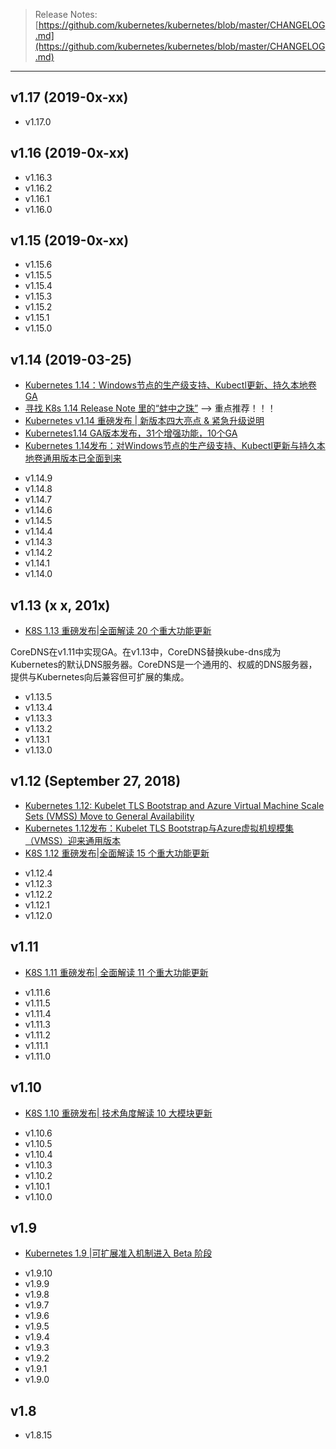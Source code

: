 > Release Notes: [https://github.com/kubernetes/kubernetes/blob/master/CHANGELOG.md](https://github.com/kubernetes/kubernetes/blob/master/CHANGELOG.md)

---

## v1.17 (2019-0x-xx)

* v1.17.0

## v1.16 (2019-0x-xx)

* v1.16.3
* v1.16.2
* v1.16.1
* v1.16.0

## v1.15 (2019-0x-xx)

* v1.15.6
* v1.15.5
* v1.15.4
* v1.15.3
* v1.15.2
* v1.15.1
* v1.15.0

## v1.14 (2019-03-25)

- [Kubernetes 1.14：Windows节点的生产级支持、Kubectl更新、持久本地卷GA](https://mp.weixin.qq.com/s/1ROl3rTYEVi0v6S8-198Rw)
- [寻找 K8s 1.14 Release Note 里的“蚌中之珠”](https://mp.weixin.qq.com/s/-9B4yVjdhUQo4-1dbF6jTQ) --> 重点推荐！！！
- [Kubernetes v1.14 重磅发布 | 新版本四大亮点 & 紧急升级说明](https://mp.weixin.qq.com/s/ROMUH-6BT9gTm-rwnMNX1Q)
- [Kubernetes1.14 GA版本发布，31个增强功能，10个GA](https://mp.weixin.qq.com/s/oAgetiYP3VwYRMPCSNa-UQ)
- [Kubernetes 1.14发布：对Windows节点的生产级支持、Kubectl更新与持久本地卷通用版本已全面到来](https://mp.weixin.qq.com/s/eQRpRfMVs9G2lfdk5rdAEg)

* v1.14.9
* v1.14.8
* v1.14.7
* v1.14.6
* v1.14.5
* v1.14.4
* v1.14.3
* v1.14.2
* v1.14.1
* v1.14.0

## v1.13 (x x, 201x)

- [K8S 1.13 重磅发布|全面解读 20 个重大功能更新](https://mp.weixin.qq.com/s/OcRvX5zGn9xeHUMn7oRs3w)

CoreDNS在v1.11中实现GA。在v1.13中，CoreDNS替换kube-dns成为Kubernetes的默认DNS服务器。CoreDNS是一个通用的、权威的DNS服务器，提供与Kubernetes向后兼容但可扩展的集成。

* v1.13.5
* v1.13.4
* v1.13.3
* v1.13.2
* v1.13.1
* v1.13.0

## v1.12 (September 27, 2018)

- [Kubernetes 1.12: Kubelet TLS Bootstrap and Azure Virtual Machine Scale Sets (VMSS) Move to General Availability](https://kubernetes.io/blog/2018/09/27/kubernetes-1.12-kubelet-tls-bootstrap-and-azure-virtual-machine-scale-sets-vmss-move-to-general-availability/)
- [Kubernetes 1.12发布：Kubelet TLS Bootstrap与Azure虚拟机规模集（VMSS）迎来通用版本](https://mp.weixin.qq.com/s/JGZmJceY6loprTQTJdwdmA)
- [K8S 1.12 重磅发布|全面解读 15 个重大功能更新](https://mp.weixin.qq.com/s/dSIJhdewKiZ-EOCEKmbxJg)

* v1.12.4
* v1.12.3
* v1.12.2
* v1.12.1
* v1.12.0

## v1.11

- [K8S 1.11 重磅发布| 全面解读 11 个重大功能更新](https://mp.weixin.qq.com/s/aFk30bqOez44NFQ3KhZ37Q)

* v1.11.6
* v1.11.5
* v1.11.4
* v1.11.3
* v1.11.2
* v1.11.1
* v1.11.0

## v1.10

- [K8S 1.10 重磅发布| 技术角度解读 10 大模块更新](https://mp.weixin.qq.com/s/TFlsJBACTuD8h7DrvfvuDA)

* v1.10.6
* v1.10.5
* v1.10.4
* v1.10.3
* v1.10.2
* v1.10.1
* v1.10.0

## v1.9

- [Kubernetes 1.9 |可扩展准入机制进入 Beta 阶段](https://mp.weixin.qq.com/s/ayI9WmrkpJM6b3aKaVsdFQ)

* v1.9.10
* v1.9.9
* v1.9.8
* v1.9.7
* v1.9.6
* v1.9.5
* v1.9.4
* v1.9.3
* v1.9.2
* v1.9.1
* v1.9.0

## v1.8
* v1.8.15